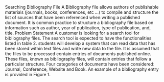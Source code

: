 Searching Bibliography File 
A Bibliography file allows authors of publishable materials (journals, books, conferences, etc …) to compile and structure the list of sources that have been referenced when writing a published document. It is common practice to structure a bibliography file based on information such as author, year of publication, type of publication, and, title. 
Problem Statement 
A customer is looking for a search tool for bibliography files. The search tool is expected to have the functionalities listed in table 2. 
 students will develop a system that can read data that has been stored within text files and write new data to the file. It is assumed that the files to be processed contain entries of documents published online. These files, known as bibliography files, will contain entries that follow a particular structure. Four categories of documents have been considered: Journal, Conference, Website and Book. An example of a bibliography entry is provided in Figure 1. 

